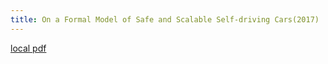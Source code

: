 ```yaml
---
title: On a Formal Model of Safe and Scalable Self-driving Cars(2017)
---
```


[local pdf](../../../pdfs/2017-On%20a%20Formal%20Model%20of%20Safe%20and%20Scalable%20Self-driving%20Cars.pdf)